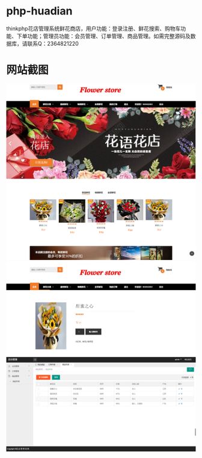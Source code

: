 # php-huadian
thinkphp花店管理系统鲜花商店，用户功能：登录注册、鲜花搜索、购物车功能、下单功能；管理员功能：会员管理、订单管理、商品管理。如需完整源码及数据库，请联系Q：2364821220
# 网站截图
![image](https://github.com/hzl0898/php-huadian/blob/main/首页.png)
![image](https://github.com/hzl0898/php-huadian/blob/main/鲜花详情.png)
![image](https://github.com/hzl0898/php-huadian/blob/main/鲜花管理.png)
